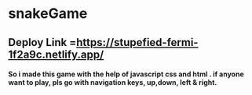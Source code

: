 # snakeGame

## Deploy Link =https://stupefied-fermi-1f2a9c.netlify.app/
<h4> So i made this game with the help of javascript css and html . if anyone want to play, pls go with navigation keys, up,down, left & right. </h4>
